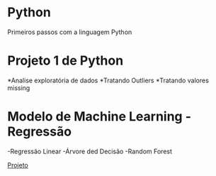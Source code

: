 # Python
Primeiros passos com a linguagem Python

# Projeto 1 de Python 
*Analise exploratória de dados
*Tratando Outliers
*Tratando valores missing
# Modelo de Machine Learning - Regressão
-Regressão Linear
-Árvore ded Decisão
-Random Forest

[Projeto](https://github.com/CandidoFernando/python)
